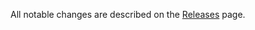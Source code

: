 All notable changes are described on the [Releases](https://github.com/dustinmyers/react-conflux/releases) page.
